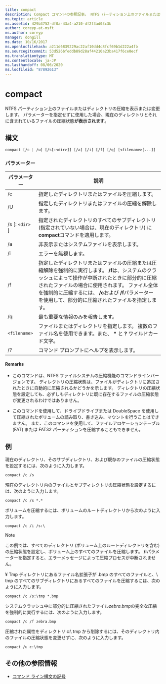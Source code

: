 ```yaml
---
title: compact
description: Compact コマンドの参照記事。 NTFS パーティション上のファイルまたはディレクトリの圧縮を表示または変更します。
ms.topic: article
ms.assetid: 429b3752-df0a-43a4-a210-df2f3ad03c3b
author: coreyp-at-msft
ms.author: coreyp
manager: dongill
ms.date: 10/16/2017
ms.openlocfilehash: a211d6839229ac22af10dd4c8fcf69b1d222a4fb
ms.sourcegitcommit: 53d526bfeddb89d28af44210a23ba417f6ce0ecf
ms.translationtype: MT
ms.contentlocale: ja-JP
ms.lasthandoff: 08/06/2020
ms.locfileid: "87892613"
---
```

# <a name="compact"></a>compact

NTFS パーティション上のファイルまたはディレクトリの圧縮を表示または変更します。 パラメーターを指定せずに使用した場合、現在のディレクトリとそれに含まれているファイルの圧縮状態**が表示されます**。

## <a name="syntax"></a>構文

```
compact [/c | /u] [/s[:<dir>]] [/a] [/i] [/f] [/q] [<filename>[...]]
```

### <a name="parameters"></a>パラメーター

| パラメーター | 説明 |
| --------- | ----------- |
| /c | 指定したディレクトリまたはファイルを圧縮します。 |
| /U | 指定したディレクトリまたはファイルの圧縮を解除します。 |
| /s [: `<dir>` ] | 指定されたディレクトリのすべてのサブディレクトリ (指定されていない場合は、現在のディレクトリ) に**compact**コマンドを適用します。 |
| /a | 非表示またはシステムファイルを表示します。 |
| /i | エラーを無視します。 |
| /f | 指定したディレクトリまたはファイルの圧縮または圧縮解除を強制的に実行します。 **/f**は、システムのクラッシュによって操作が中断されたときに部分的に圧縮されたファイルの場合に使用されます。 ファイル全体を強制的に圧縮するには、 **/c**および **/f**パラメーターを使用して、部分的に圧縮されたファイルを指定します。 |
| /q | 最も重要な情報のみを報告します。 |
| `<filename>` | ファイルまたはディレクトリを指定します。 複数のファイル名を使用できます。また、 **&#42;** と **?** ワイルドカード文字。 |
| /? | コマンド プロンプトにヘルプを表示します。 |

#### <a name="remarks"></a>Remarks

- このコマンドは、NTFS ファイルシステムの圧縮機能のコマンドラインバージョンです。 ディレクトリの圧縮状態は、ファイルがディレクトリに追加されたときに自動的に圧縮されるかどうかを示します。 ディレクトリの圧縮状態を設定しても、必ずしもディレクトリに既に存在するファイルの圧縮状態が変更されるわけではありません。

- このコマンドを使用して、ドライブドライブまたは DoubleSpace を使用して圧縮されたボリュームの読み取り、書き込み、マウントを行うことはできません。 また、このコマンドを使用して、ファイルアロケーションテーブル (FAT) または FAT32 パーティションを圧縮することもできません。

## <a name="examples"></a>例

現在のディレクトリ、そのサブディレクトリ、および既存のファイルの圧縮状態を設定するには、次のように入力します。

```
compact /c /s
```

現在のディレクトリ内のファイルとサブディレクトリの圧縮状態を設定するには、次のように入力します。

```
compact /c /s *.*
```

ボリュームを圧縮するには、ボリュームのルートディレクトリから次のように入力します。

```
compact /c /i /s:\
```

> [!NOTE]
> この例では、すべてのディレクトリ (ボリューム上のルートディレクトリを含む) の圧縮状態を設定し、ボリューム上のすべてのファイルを圧縮します。 **/I**パラメーターを指定すると、エラーメッセージによって圧縮プロセスが中断されません。

¥ Tmp ディレクトリにあるファイル名拡張子が .bmp のすべてのファイルと、\ tmp のすべてのサブディレクトリにあるすべてのファイルを圧縮するには、次のように入力します。

```
compact /c /s:\tmp *.bmp
```

システムクラッシュ中に部分的に圧縮されたファイル*zebra.bmp*の完全な圧縮を強制的に実行するには、次のように入力します。

```
compact /c /f zebra.bmp
```

圧縮された属性をディレクトリ c:\ tmp から削除するには、そのディレクトリ内のファイルの圧縮状態を変更せずに、次のように入力します。

```
compact /u c:\tmp
```

## <a name="additional-references"></a>その他の参照情報

- [コマンド ライン構文の記号](command-line-syntax-key.md)